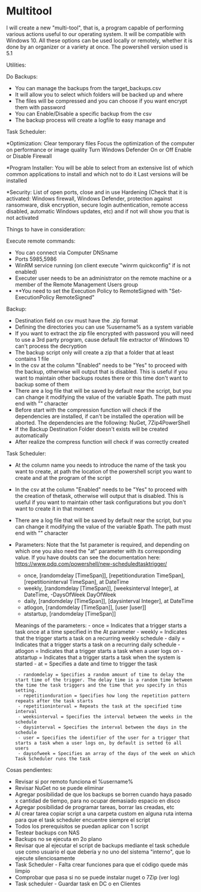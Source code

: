 # Multitool
I will create a new "multi-tool", that is, a program capable of performing various actions useful to our operating system. It will be compatible with Windows 10. All these options can be used locally or remotely, whether it is done by an organizer or a variety at once. The powershell version used is 5.1

Utilities:

Do Backups:
 - You can manage the backups from the target_backups.csv
 - It will allow you to select which folders will be backed up and where
 - The files will be compressed and you can choose if you want encrypt them with password
 - You can Enable/Disable a specific backup from the csv
 - The backup process will create a logfile to easy manage and 

Task Scheduler:

*Optimization:
Clear temporary files
Focus the optimization of the computer on performance or image quality
Turn Windows Defender On or Off
Enable or Disable Firewall

*Program Installer:
You will be able to select from an extensive list of which common applications to install and which not to do it
Last versions will be installed

*Security:
List of open ports, close and in use
Hardening (Check that it is activated: Windows firewall, Windows Defender, protection against ransomware, disk encryption, secure login authentication, remote access disabled, automatic Windows updates, etc) and if not will show you that is not activated

Things to have in consideration:

Execute remote commands:
 - You can connect via Computer DNSname
 - Ports 5985,5986
 - WinRM service running (on client execute "winrm quickconfig" if is not enabled)
 - Executer user needs to be an administrator on the remote machine or a member of the Remote Management Users group
 - **You need to set the Execution Policy to RemoteSigned with "Set-ExecutionPolicy RemoteSigned"

Backup:
 - Destination field on csv must have the .zip format
 - Defining the directories you can use %username% as a system variable
 - If you want to extract the zip file encrypted with password you will need to use a 3rd party program, cause default file extractor of Windows 10 can't process the decryption
 - The backup script only will create a zip that a folder that at least contains 1 file
 - In the csv at the column "Enabled" needs to be "Yes" to proceed with the backup, otherwise will output that is disabled. This is useful if you want to maintain other backups routes there or this time don't want to backup some of them
 - There are a log file that will be saved by default near the script, but you can change it modifying the value of the variable $path. The path must end with "\" character
 - Before start with the compression function will check if the dependencies are installed, if can't be installed the operation will be aborted. The dependencies are the following: NuGet, 7Zip4PowerShell
 - If the Backup Destination Folder doesn't exists will be created automatically
 - After realize the compress function will check if was correctly created

Task Scheduler:
 - At the column name you needs to introduce the name of the task you want to create, at path the location of the powershell script you want to create and at the program of the script
 - In the csv at the column "Enabled" needs to be "Yes" to proceed with the creation of thetask, otherwise will output that is disabled. This is useful if you want to maintain other task configurations but you don't want to create it in that moment
 - There are a log file that will be saved by default near the script, but you can change it modifying the value of the variable $path. The path must end with "\" character
 - Parameters:
	Note that the 1st parameter is required, and depending on which one you also need the "at" parameter with its corresponding value. If you have doubts can see the documentation here: https://www.pdq.com/powershell/new-scheduledtasktrigger/

	- once, [randomdelay [TimeSpan]], [repetitionduration TimeSpan], [repetitioninterval TimeSpan], at DateTime
	- weekly, [randomdelay [TimeSpan]], [weeksinterval Integer], at DateTime, -DaysOfWeek DayOfWeek
	- daily, [randomdelay [TimeSpan]], [daysinterval Integer], at DateTime
	- atlogon, [randomdelay [TimeSpan]], [user [user]]
	- atstartup, [randomdelay [TimeSpan]]

	Meanings of the parameters:
		- once = Indicates that a trigger starts a task once at a time specified in the At parameter
		- weekly = Indicates that the trigger starts a task on a recurring weekly schedule
		- daily = Indicates that a trigger starts a task on a recurring daily schedule
		- atlogon = Indicates that a trigger starts a task when a user logs on
		- atstartup = Indicates that a trigger starts a task when the system is started
		- at = Specifies a date and time to trigger the task
		
		- randomdelay = Specifies a random amount of time to delay the start time of the trigger. The delay time is a random time between the time the task triggers and the time that you specify in this setting.
		- repetitionduration = Specifies how long the repetition pattern repeats after the task starts
		- repetitioninterval = Repeats the task at the specified time interval
		- weeksinterval = Specifies the interval between the weeks in the schedule
		- daysinterval = Specifies the interval between the days in the schedule
		- user = Specifies the identifier of the user for a trigger that starts a task when a user logs on, by default is setted to all users
		- daysofweek = Specifies an array of the days of the week on which Task Scheduler runs the task



Cosas pendientes:
 - Revisar si por remoto funciona el %username%
 - Revisar NuGet no se puede eliminar
 - Agregar posibilidad de que los backups se borren cuando haya pasado x cantidad de tiempo, para no ocupar demasiado espacio en disco
 - Agregar posibilidad de programar tareas, borrar las creadas, etc
 - Al crear tarea copiar script a una carpeta custom en alguna ruta interna para que el task scheduler encuentre siempre el script
 - Todos los prerequisitos se puedan aplicar con 1 script
 - Testear backups con NAS
 - Backups no se ejecuta en 2o plano
 - Revisar que al ejecutar el script de backups mediante el task schedule use como usuario el que debería y no uno del sistema "interno", que lo ejecute silenciosamente
 - Task Scheduler - Falta crear funciones para que el código quede más limpio
 - Comprobar que pasa si no se puede instalar nuget o 7Zip (ver log)
 - Task scheduler - Guardar task en DC o en Clientes
